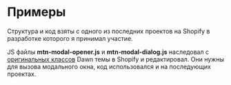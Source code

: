 # Примеры

Структура и код взяты с одного из последних проектов на Shopify в разработке которого я принимал участие.

JS файлы **mtn-modal-opener.js** и **mtn-modal-dialog.js** наследовал с [оригинальных классов](https://github.com/Shopify/dawn/blob/main/assets/global.js#L437) Dawn темы в Shopify и редактировал. Они нужны для вызова модального окна, код использовался и на последующих проектах.
